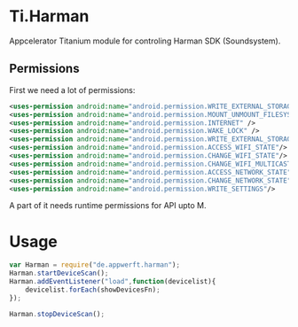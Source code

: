 # Ti.Harman

Appcelerator Titanium module for controling Harman SDK (Soundsystem).

## Permissions

First we need a lot of permissions:

```xml
<uses-permission android:name="android.permission.WRITE_EXTERNAL_STORAGE"/>
<uses-permission android:name="android.permission.MOUNT_UNMOUNT_FILESYSTEMS"/>
<uses-permission android:name="android.permission.INTERNET" />
<uses-permission android:name="android.permission.WAKE_LOCK" />
<uses-permission android:name="android.permission.WRITE_EXTERNAL_STORAGE"/>
<uses-permission android:name="android.permission.ACCESS_WIFI_STATE"/>
<uses-permission android:name="android.permission.CHANGE_WIFI_STATE"/>
<uses-permission android:name="android.permission.CHANGE_WIFI_MULTICAST_STATE"/>
<uses-permission android:name="android.permission.ACCESS_NETWORK_STATE"/>
<uses-permission android:name="android.permission.CHANGE_NETWORK_STATE"/>
<uses-permission android:name="android.permission.WRITE_SETTINGS"/>
```
A part of it needs runtime permissions for API upto M.

# Usage

```javascript
var Harman = require("de.appwerft.harman");
Harman.startDeviceScan();
Harman.addEventListener("load",function(devicelist){
    devicelist.forEach(showDevicesFn);
});

Harman.stopDeviceScan();

```
